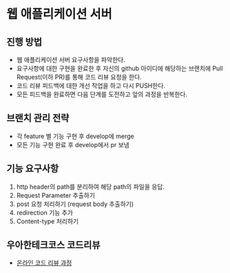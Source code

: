 # 웹 애플리케이션 서버
## 진행 방법
* 웹 애플리케이션 서버 요구사항을 파악한다.
* 요구사항에 대한 구현을 완료한 후 자신의 github 아이디에 해당하는 브랜치에 Pull Request(이하 PR)를 통해 코드 리뷰 요청을 한다.
* 코드 리뷰 피드백에 대한 개선 작업을 하고 다시 PUSH한다.
* 모든 피드백을 완료하면 다음 단계를 도전하고 앞의 과정을 반복한다.

## 브랜치 관리 전략
* 각 feature 별 기능 구현 후 develop에 merge
* 모든 기능 구현 완료 후 develop에서 pr 보냄

## 기능 요구사항
1. http header의 path를 분리하여 해당 path의 파일을 응답.
2. Request Parameter 추출하기
3. post 요청 처리하기 (request body 추출하기)
4. redirection 기능 추가
5. Content-type 처리하기

## 우아한테크코스 코드리뷰
* [온라인 코드 리뷰 과정](https://github.com/woowacourse/woowacourse-docs/blob/master/maincourse/README.md)